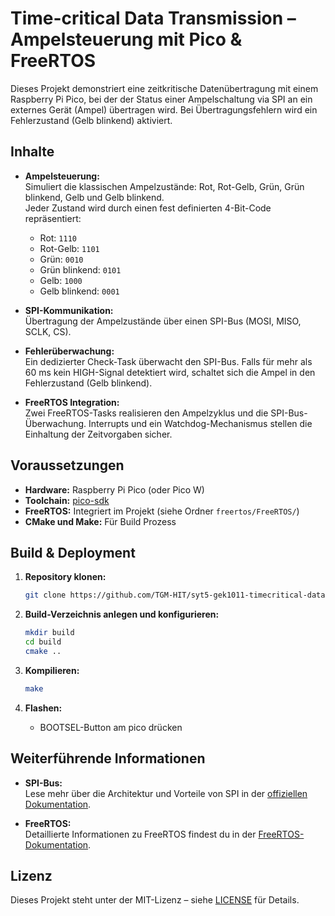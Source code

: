 # Time-critical Data Transmission – Ampelsteuerung mit Pico & FreeRTOS

Dieses Projekt demonstriert eine zeitkritische Datenübertragung mit einem Raspberry Pi Pico, bei der der Status einer Ampelschaltung via SPI an ein externes Gerät (Ampel) übertragen wird. Bei Übertragungsfehlern wird ein Fehlerzustand (Gelb blinkend) aktiviert.

## Inhalte

- **Ampelsteuerung:**  
  Simuliert die klassischen Ampelzustände: Rot, Rot-Gelb, Grün, Grün blinkend, Gelb und Gelb blinkend.  
  Jeder Zustand wird durch einen fest definierten 4-Bit-Code repräsentiert:
  - Rot: `1110`
  - Rot-Gelb: `1101`
  - Grün: `0010`
  - Grün blinkend: `0101`
  - Gelb: `1000`
  - Gelb blinkend: `0001`

- **SPI-Kommunikation:**  
  Übertragung der Ampelzustände über einen SPI-Bus (MOSI, MISO, SCLK, CS).

- **Fehlerüberwachung:**  
  Ein dedizierter Check-Task überwacht den SPI-Bus. Falls für mehr als 60 ms kein HIGH-Signal detektiert wird, schaltet sich die Ampel in den Fehlerzustand (Gelb blinkend).

- **FreeRTOS Integration:**  
  Zwei FreeRTOS-Tasks realisieren den Ampelzyklus und die SPI-Bus-Überwachung. Interrupts und ein Watchdog-Mechanismus stellen die Einhaltung der Zeitvorgaben sicher.


## Voraussetzungen

- **Hardware:** Raspberry Pi Pico (oder Pico W)  
- **Toolchain:** [pico-sdk](https://github.com/raspberrypi/pico-sdk)  
- **FreeRTOS:** Integriert im Projekt (siehe Ordner `freertos/FreeRTOS/`)  
- **CMake und Make:** Für Build Prozess

## Build & Deployment

1. **Repository klonen:**
   ```bash
   git clone https://github.com/TGM-HIT/syt5-gek1011-timecritical-datatransmission-ruf_stransky
   ```

2. **Build-Verzeichnis anlegen und konfigurieren:**
   ```bash
   mkdir build
   cd build
   cmake ..
   ```

3. **Kompilieren:**
   ```bash
   make
   ```

4. **Flashen:**
   - BOOTSEL-Button am pico drücken 

## Weiterführende Informationen

- **SPI-Bus:**  
  Lese mehr über die Architektur und Vorteile von SPI in der [offiziellen Dokumentation](https://www.ti.com/lit/an/spraac/spraac.pdf).

- **FreeRTOS:**  
  Detaillierte Informationen zu FreeRTOS findest du in der [FreeRTOS-Dokumentation](https://www.freertos.org/).

## Lizenz

Dieses Projekt steht unter der MIT-Lizenz – siehe [LICENSE](LICENSE) für Details.
